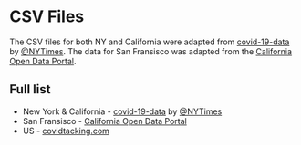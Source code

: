 # CSV Files

The CSV files for both NY and California were adapted from [covid-19-data](https://github.com/nytimes/covid-19-data) by [@NYTimes](https://github.com/nytimes). The 
data for San Fransisco was adapted from the [California Open Data Portal](https://data.ca.gov).

## Full list

* New York & California - [covid-19-data](https://github.com/nytimes/covid-19-data) by [@NYTimes](https://github.com/nytimes)
* San Fransisco - [California Open Data Portal](https://data.ca.gov)
* US - [covidtacking.com](https://www.covidtracking.com)
